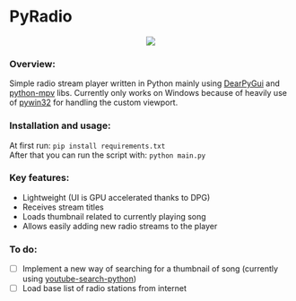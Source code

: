 # PyRadio
<p align="center">
  <img src="https://i.imgur.com/GLUBvEX.png">
</p>

### Overview:
Simple radio stream player written in Python mainly using [DearPyGui](https://github.com/hoffstadt/DearPyGui) and [python-mpv](https://github.com/jaseg/python-mpv) libs. Currently only works on Windows because of heavily use of [pywin32](https://pypi.org/project/pywin32/) for handling the custom  viewport.
### Installation and usage:
At first run:
`pip install requirements.txt`\
After that you can run the script with: `python main.py`
### Key features:
- Lightweight (UI is GPU accelerated thanks to DPG)
- Receives stream titles
- Loads thumbnail related to currently playing song
- Allows easily adding new radio streams to the player
### To do:
- [ ] Implement a new way of searching for a thumbnail of song (currently using [youtube-search-python](https://github.com/alexmercerind/youtube-search-python))
- [ ] Load base list of radio stations from internet